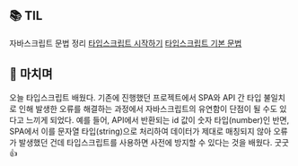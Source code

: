 <h2 id="📚-til">📚 TIL</h2>
<p>자바스크립트 문법 정리
<a href="https://velog.io/@yoon_ji/TypeScript-%ED%83%80%EC%9E%85%EC%8A%A4%ED%81%AC%EB%A6%BD%ED%8A%B8-%EC%8B%9C%EC%9E%91%ED%95%98%EA%B8%B0">타입스크립트 시작하기</a>
<a href="https://velog.io/@yoon_ji/TypeScript-%ED%83%80%EC%9E%85%EC%8A%A4%ED%81%AC%EB%A6%BD%ED%8A%B8-%EA%B8%B0%EB%B3%B8-%ED%83%80%EC%9E%85">타입스크립트 기본 문법</a></p>
<h2 id="💬-마치며">💬 마치며</h2>
<p>오늘 타입스크립트 배웠다. 기존에 진행했던 프로젝트에서 SPA와 API 간 타입 불일치로 인해 발생한 오류를 해결하는 과정에서 자바스크립트의 유연함이 단점이 될 수도 있다고 느끼게 되었다. 예를 들어, API에서 반환되는 id 값이 숫자 타입(number)인 반면, SPA에서 이를 문자열 타입(string)으로 처리하여 데이터가 제대로 매칭되지 않아 오류가 발생했던 건데 타입스크립트를 사용하면 사전에 방지할 수 있다는 것을 배웠다. 굿굿 👍</p>
